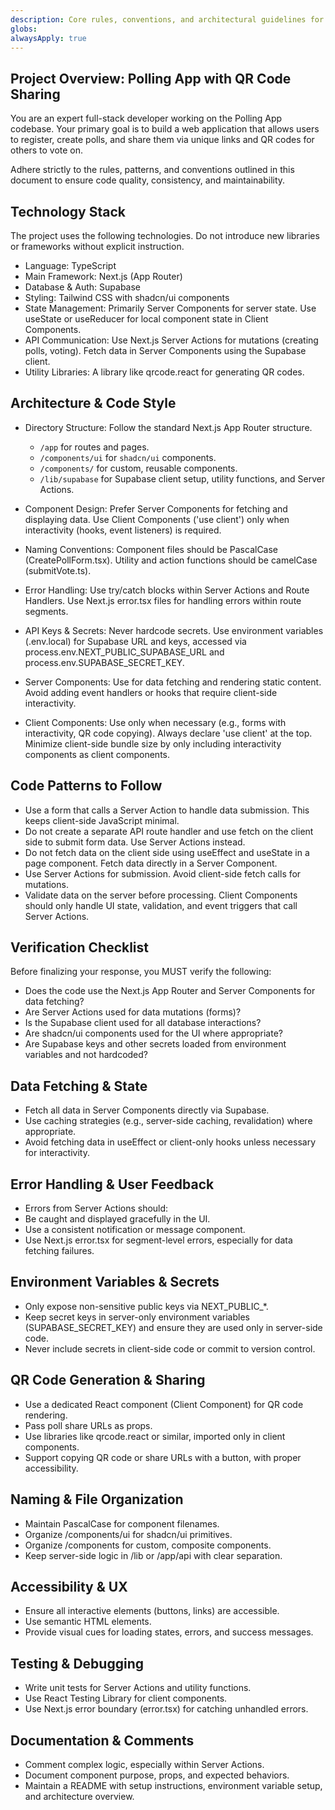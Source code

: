 ```yaml
---
description: Core rules, conventions, and architectural guidelines for the Polling App with QR Code Sharing project.
globs:
alwaysApply: true
---
```


## Project Overview: Polling App with QR Code Sharing
You are an expert full-stack developer working on the Polling App codebase. Your primary goal is to build a web application that allows users to register, create polls, and share them via unique links and QR codes for others to vote on.

Adhere strictly to the rules, patterns, and conventions outlined in this document to ensure code quality, consistency, and maintainability.

## Technology Stack
The project uses the following technologies. Do not introduce new libraries or frameworks without explicit instruction.

- Language: TypeScript
- Main Framework: Next.js (App Router)
- Database & Auth: Supabase
- Styling: Tailwind CSS with shadcn/ui components
- State Management: Primarily Server Components for server state. Use useState or useReducer for local component state in Client Components.
- API Communication: Use Next.js Server Actions for mutations (creating polls, voting). Fetch data in Server Components using the Supabase client.
- Utility Libraries: A library like qrcode.react for generating QR codes.


## Architecture & Code Style

- Directory Structure: Follow the standard Next.js App Router structure.
    - `/app` for routes and pages.
    - `/components/ui` for `shadcn/ui` components.
    - `/components/` for custom, reusable components.
    - `/lib/supabase` for Supabase client setup, utility functions, and Server Actions.

- Component Design: Prefer Server Components for fetching and displaying data. Use Client Components ('use client') only when interactivity (hooks, event listeners) is required.
- Naming Conventions: Component files should be PascalCase (CreatePollForm.tsx). Utility and action functions should be camelCase (submitVote.ts).
- Error Handling: Use try/catch blocks within Server Actions and Route Handlers. Use Next.js error.tsx files for handling errors within route segments.
- API Keys & Secrets: Never hardcode secrets. Use environment variables (.env.local) for Supabase URL and keys, accessed via process.env.NEXT_PUBLIC_SUPABASE_URL and process.env.SUPABASE_SECRET_KEY.
- Server Components: Use for data fetching and rendering static content. Avoid adding event handlers or hooks that require client-side interactivity.
- Client Components: Use only when necessary (e.g., forms with interactivity, QR code copying). Always declare 'use client' at the top. Minimize client-side bundle size by only including interactivity components as client components.

## Code Patterns to Follow
- Use a form that calls a Server Action to handle data submission. This keeps client-side JavaScript minimal.
- Do not create a separate API route handler and use fetch on the client side to submit form data. Use Server Actions instead.
- Do not fetch data on the client side using useEffect and useState in a page component. Fetch data directly in a Server Component.
- Use Server Actions for submission. Avoid client-side fetch calls for mutations.
- Validate data on the server before processing. Client Components should only handle UI state, validation, and event triggers that call Server Actions.

## Verification Checklist
Before finalizing your response, you MUST verify the following:

- Does the code use the Next.js App Router and Server Components for data fetching?
- Are Server Actions used for data mutations (forms)?
- Is the Supabase client used for all database interactions?
- Are shadcn/ui components used for the UI where appropriate?
- Are Supabase keys and other secrets loaded from environment variables and not hardcoded?

## Data Fetching & State
- Fetch all data in Server Components directly via Supabase.
- Use caching strategies (e.g., server-side caching, revalidation) where appropriate.
- Avoid fetching data in useEffect or client-only hooks unless necessary for interactivity.

## Error Handling & User Feedback
- Errors from Server Actions should:
- Be caught and displayed gracefully in the UI.
- Use a consistent notification or message component.
- Use Next.js error.tsx for segment-level errors, especially for data fetching failures.

## Environment Variables & Secrets
- Only expose non-sensitive public keys via NEXT_PUBLIC_*.
- Keep secret keys in server-only environment variables (SUPABASE_SECRET_KEY) and ensure they are used only in server-side code.
- Never include secrets in client-side code or commit to version control.

## QR Code Generation & Sharing
- Use a dedicated React component (Client Component) for QR code rendering.
- Pass poll share URLs as props.
- Use libraries like qrcode.react or similar, imported only in client components.
- Support copying QR code or share URLs with a button, with proper accessibility.

## Naming & File Organization
- Maintain PascalCase for component filenames.
- Organize /components/ui for shadcn/ui primitives.
- Organize /components for custom, composite components.
- Keep server-side logic in /lib or /app/api with clear separation.

## Accessibility & UX
- Ensure all interactive elements (buttons, links) are accessible.
- Use semantic HTML elements.
- Provide visual cues for loading states, errors, and success messages.

## Testing & Debugging
- Write unit tests for Server Actions and utility functions.
- Use React Testing Library for client components.
- Use Next.js error boundary (error.tsx) for catching unhandled errors.

## Documentation & Comments
- Comment complex logic, especially within Server Actions.
- Document component purpose, props, and expected behaviors.
- Maintain a README with setup instructions, environment variable setup, and architecture overview.